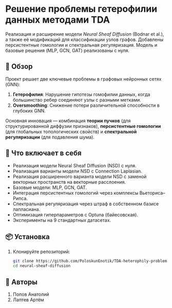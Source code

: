 # Решение проблемы гетерофилии данных методами TDA

Реализация и расширение модели *Neural Sheaf Diffusion* (Bodnar et al.), а также её модификаций для классификации узлов графов. Добавлены персистентные гомологии и спектральная регуляризация. Модель и базовые решения (MLP, GCN, GAT) реализованы с нуля.

## 📖 Обзор
Проект решает две ключевые проблемы в графовых нейронных сетях (GNN):  
1. **Гетерофилия**: Нарушение гипотезы гомофилии данных, когда большинство ребер соединяют узлы с разными метками. 
2. **Oversmoothing**: Снижение потери различительной способности в глубоких GNN.  

Основная инновация — комбинация **теории пучков** (для структурированной диффузии признаков), **персистентные гомологии** (для глобальных топологических свойств) и **спектральной регуляризации** (для подавления шума).  

## 🚀 Что включает в себя
- Реализация модели Neural Sheaf Diffusion (NSD) с нуля.
- Реализация варианты модели NSD с Connection Laplasian.
- Реализация расширенного варианта модели NSD с заменой векторных пространств на векторные расслоения.
- Базовые модели: MLP, GCN, GAT.
- Интеграция персистентных гомологий через комплексы Вьеториса–Рипса.
- Спектральная регуляризация через штраф в собственном базисе лапласиана.
- Оптимизация гиперпараметров с Optuna (байесовская).
- Эксперименты на 9 стандартных датасетах.

## 📦 Установка
1. Клонируйте репозиторий:
   ```bash
   git clone https://github.com/PoloskunEnotik/TDA-heterophily-problem.git
   cd neural-sheaf-diffusion
##  🤡 Авторы
1. Попов Анатолий
2. Лаптев Артём
